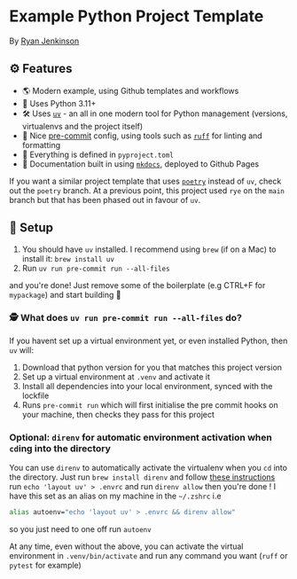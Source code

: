 # Example Python Project Template

By [Ryan Jenkinson](https://ryan.eco)

## ⚙️ Features

- 🌎 Modern example, using Github templates and workflows
- 🐍 Uses Python 3.11+
- 🛠️ Uses [`uv`](https://github.com/astral-sh/uv/) - an all in one modern tool for Python management (versions, virtualenvs and the project itself)
- 🔧 Nice [pre-commit](https://pre-commit.com/) config, using tools such as [`ruff`](https://github.com/astral-sh/ruff) for linting and formatting
- 🤝 Everything is defined in `pyproject.toml`
- 📝 Documentation built in using [`mkdocs`](https://www.mkdocs.org/), deployed to Github Pages

If you want a similar project template that uses [`poetry`](https://github.com/python-poetry/poetry) instead of `uv`, check out the `poetry` branch. At a previous point, this project used `rye` on the `main` branch but that has been phased out in favour of `uv`.

## 🚧 Setup

1. You should have `uv` installed. I recommend using `brew` (if on a Mac) to install it: `brew install uv`
2. Run `uv run pre-commit run --all-files`

and you're done! Just remove some of the boilerplate (e.g CTRL+F for `mypackage`) and start building 🚀

### 🕵️ What does `uv run pre-commit run --all-files` do?

If you havent set up a virtual environment yet, or even installed Python, then `uv` will:

1. Download that python version for you that matches this project version
2. Set up a virtual environment at `.venv` and activate it
3. Install all dependencies into your local environment, synced with the lockfile
4. Runs `pre-commit run` which will first initialise the pre commit hooks on your machine, then checks they pass for this project

### Optional: `direnv` for automatic environment activation when `cd`ing into the directory

You can use `direnv` to automatically activate the virtualenv when you `cd` into the directory. Just run `brew install direnv` and follow [these instructions](https://github.com/direnv/direnv/wiki/Python#uv) run `echo 'layout uv' > .envrc` and run `direnv allow` then you're done !
I have this set as an alias on my machine in the `~/.zshrc` i.e

```bash
alias autoenv="echo 'layout uv' > .envrc && direnv allow"
```

so you just need to one off run `autoenv`

At any time, even without the above, you can activate the virtual environment in `.venv/bin/activate` and run any command you want (`ruff` or `pytest` for example)
